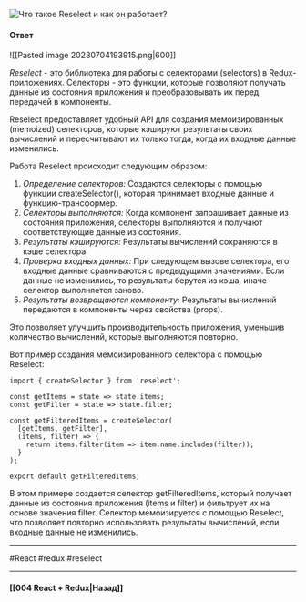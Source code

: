 ![Что такое Reselect и как он работает?](https://youtu.be/XtQPrt8G0n8?t=847)

#### Ответ

![[Pasted image 20230704193915.png|600]]

*Reselect* - это библиотека для работы с селекторами (selectors) в Redux-приложениях. Селекторы - это функции, которые позволяют получать данные из состояния приложения и преобразовывать их перед передачей в компоненты.

Reselect предоставляет удобный API для создания мемоизированных (memoized) селекторов, которые кэшируют результаты своих вычислений и пересчитывают их только тогда, когда их входные данные изменились.

Работа Reselect происходит следующим образом:

1. *Определение селекторов:* Создаются селекторы с помощью функции createSelector(), которая принимает входные данные и функцию-трансформер.
2. *Селекторы выполняются:* Когда компонент запрашивает данные из состояния приложения, селекторы выполняются и получают соответствующие данные из состояния.
3. *Результаты кэшируются:* Результаты вычислений сохраняются в кэше селектора.
4. *Проверка входных данных:* При следующем вызове селектора, его входные данные сравниваются с предыдущими значениями. Если данные не изменились, то результаты берутся из кэша, иначе селектор выполняется заново.
5. *Результаты возвращаются компоненту:* Результаты вычислений передаются в компоненты через свойства (props).

Это позволяет улучшить производительность приложения, уменьшив количество вычислений, которые выполняются повторно.

Вот пример создания мемоизированного селектора с помощью Reselect:

```
import { createSelector } from 'reselect';

const getItems = state => state.items;
const getFilter = state => state.filter;

const getFilteredItems = createSelector(
  [getItems, getFilter],
  (items, filter) => {
    return items.filter(item => item.name.includes(filter));
  }
);

export default getFilteredItems;
```

В этом примере создается селектор getFilteredItems, который получает данные из состояния приложения (items и filter) и фильтрует их на основе значения filter. Селектор мемоизируется с помощью Reselect, что позволяет повторно использовать результаты вычислений, если входные данные не изменились.

____
#React #redux #reselect 

____

#### [[004 React + Redux|Назад]]